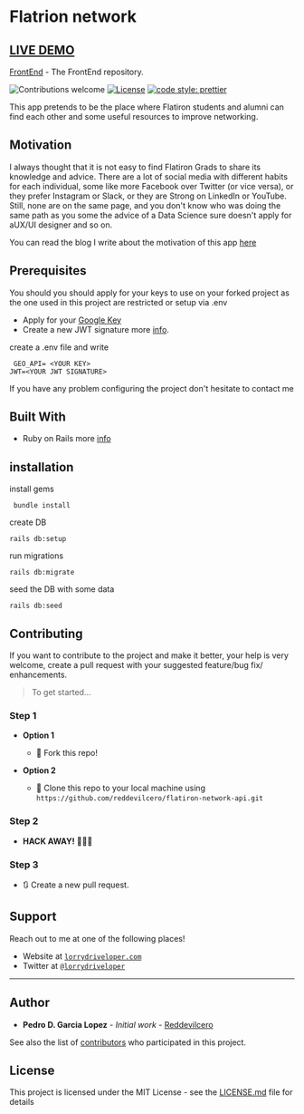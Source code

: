 # Flatrion network

## [LIVE DEMO](https://flatiron-network.vercel.app/)

[FrontEnd](https://github.com/reddevilcero/flatiron-network-react) - The FrontEnd repository.

![Contributions welcome](https://img.shields.io/badge/contributions-welcome-orange.svg)
[![License](https://img.shields.io/badge/license-MIT-blue.svg)](https://opensource.org/licenses/MIT)
[![code style: prettier](https://img.shields.io/badge/code_style-prettier-ff69b4.svg)](https://github.com/prettier/prettier)

This app pretends to be the place where Flatiron students and alumni can find each other and some useful resources to improve networking.

## Motivation

I always thought that it is not easy to find Flatiron Grads
to share its knowledge and advice. There are a lot of social media with different habits for each individual, some like more Facebook over Twitter (or vice versa), or they prefer Instagram or Slack, or they are Strong on LinkedIn or YouTube. Still, none are on the same page, and you don't know who was doing the same path as you some the advice of a Data Science sure doesn't apply for aUX/UI designer and so on.

You can read the blog I write about the motivation of this app [here](https://dev.to/lorrydriveloper/flatiron-network-1kpo)

## Prerequisites

You should you should apply for your keys to use on your forked project as the one used in this project are restricted or setup via .env

- Apply for your [Google Key](https://console.cloud.google.com/)
- Create a new JWT signature more [info](https://jwt.io/introduction/).

create a .env file and write

```
 GEO_API= <YOUR KEY>
JWT=<YOUR JWT SIGNATURE>
```

If you have any problem configuring the project don't hesitate to contact me

## Built With

- Ruby on Rails more [info](https://rubyonrails.org/)

## installation

install gems

```
 bundle install
```

create DB

```
rails db:setup
```

run migrations

```
rails db:migrate
```

seed the DB with some data

```
rails db:seed

```

## Contributing

If you want to contribute to the project and make it better, your help is very welcome, create a pull request with your suggested feature/bug fix/ enhancements.

> To get started...

### Step 1

- **Option 1**

  - 🍴 Fork this repo!

- **Option 2**
  - 👯 Clone this repo to your local machine using `https://github.com/reddevilcero/flatiron-network-api.git`

### Step 2

- **HACK AWAY!** 🔨🔨🔨

### Step 3

- 🔃 Create a new pull request.

## Support

Reach out to me at one of the following places!

- Website at <a href="http://www.lorrydriveloper.com" target="_blank">`lorrydriveloper.com`</a>
- Twitter at <a href="http://twitter.com/lorrydriveloper" target="_blank">`@lorrydriveloper`</a>

---

## Author

- **Pedro D. Garcia Lopez** - _Initial work_ - [Reddevilcero](https://github.com/Reddevilcero)

See also the list of [contributors](https://github.com/your/project/contributors) who participated in this project.

## License

This project is licensed under the MIT License - see the [LICENSE.md](LICENSE.md) file for details
